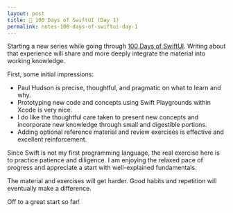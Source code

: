 ```yaml
---
layout: post
title: 📔 100 Days of SwiftUI (Day 1)
permalink: notes-100-days-of-swiftui-day-1
---
```


Starting a new series while going through [100 Days of SwiftUI](https://www.hackingwithswift.com/100/swiftui). Writing about that experience will share and more deeply integrate the material into working knowledge.

First, some initial impressions:
* Paul Hudson is precise, thoughtful, and pragmatic on what to learn and why.
* Prototyping new code and concepts using Swift Playgrounds within Xcode is very nice.
* I do like the thoughtful care taken to present new concepts and incorporate new knowledge through small and digestible portions.
* Adding optional reference material and review exercises is effective and excellent reinforcement. 

Since Swift is not my first programming language, the real exercise here is to practice patience and diligence. I am enjoying the relaxed pace of progress and appreciate a start with well-explained fundamentals. 

The material and exercises will get harder. Good habits and repetition will eventually make a difference.

Off to a great start so far!
